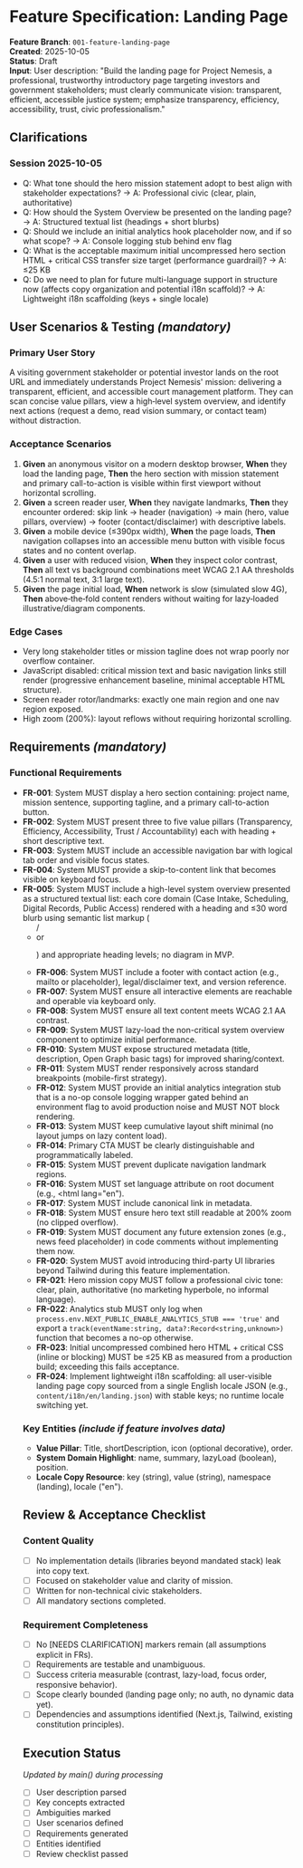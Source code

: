 # Feature Specification: Landing Page

**Feature Branch**: `001-feature-landing-page`  
**Created**: 2025-10-05  
**Status**: Draft  
**Input**: User description: "Build the landing page for Project Nemesis, a professional, trustworthy introductory page targeting investors and government stakeholders; must clearly communicate vision: transparent, efficient, accessible justice system; emphasize transparency, efficiency, accessibility, trust, civic professionalism."

## Clarifications
### Session 2025-10-05
- Q: What tone should the hero mission statement adopt to best align with stakeholder expectations? → A: Professional civic (clear, plain, authoritative)
- Q: How should the System Overview be presented on the landing page? → A: Structured textual list (headings + short blurbs)
- Q: Should we include an initial analytics hook placeholder now, and if so what scope? → A: Console logging stub behind env flag
- Q: What is the acceptable maximum initial uncompressed hero section HTML + critical CSS transfer size target (performance guardrail)? → A: ≤25 KB
- Q: Do we need to plan for future multi-language support in structure now (affects copy organization and potential i18n scaffold)? → A: Lightweight i18n scaffolding (keys + single locale)

## User Scenarios & Testing *(mandatory)*

### Primary User Story
A visiting government stakeholder or potential investor lands on the root URL and immediately understands Project Nemesis' mission: delivering a transparent, efficient, and accessible court management platform. They can scan concise value pillars, view a high‑level system overview, and identify next actions (request a demo, read vision summary, or contact team) without distraction.

### Acceptance Scenarios
1. **Given** an anonymous visitor on a modern desktop browser, **When** they load the landing page, **Then** the hero section with mission statement and primary call-to-action is visible within first viewport without horizontal scrolling.
2. **Given** a screen reader user, **When** they navigate landmarks, **Then** they encounter ordered: skip link → header (navigation) → main (hero, value pillars, overview) → footer (contact/disclaimer) with descriptive labels.
3. **Given** a mobile device (≤390px width), **When** the page loads, **Then** navigation collapses into an accessible menu button with visible focus states and no content overlap.
4. **Given** a user with reduced vision, **When** they inspect color contrast, **Then** all text vs background combinations meet WCAG 2.1 AA thresholds (4.5:1 normal text, 3:1 large text).
5. **Given** the page initial load, **When** network is slow (simulated slow 4G), **Then** above‑the‑fold content renders without waiting for lazy‑loaded illustrative/diagram components.

### Edge Cases
- Very long stakeholder titles or mission tagline does not wrap poorly nor overflow container.
- JavaScript disabled: critical mission text and basic navigation links still render (progressive enhancement baseline, minimal acceptable HTML structure). 
- Screen reader rotor/landmarks: exactly one main region and one nav region exposed.
- High zoom (200%): layout reflows without requiring horizontal scrolling.

## Requirements *(mandatory)*

### Functional Requirements
- **FR-001**: System MUST display a hero section containing: project name, mission sentence, supporting tagline, and a primary call-to-action button.
- **FR-002**: System MUST present three to five value pillars (Transparency, Efficiency, Accessibility, Trust / Accountability) each with heading + short descriptive text.
- **FR-003**: System MUST include an accessible navigation bar with logical tab order and visible focus states.
- **FR-004**: System MUST provide a skip-to-content link that becomes visible on keyboard focus.
- **FR-005**: System MUST include a high-level system overview presented as a structured textual list: each core domain (Case Intake, Scheduling, Digital Records, Public Access) rendered with a heading and ≤30 word blurb using semantic list markup (<ul>/<li> or <dl>) and appropriate heading levels; no diagram in MVP.
- **FR-006**: System MUST include a footer with contact action (e.g., mailto or placeholder), legal/disclaimer text, and version reference.
- **FR-007**: System MUST ensure all interactive elements are reachable and operable via keyboard only.
- **FR-008**: System MUST ensure all text content meets WCAG 2.1 AA contrast.
- **FR-009**: System MUST lazy-load the non-critical system overview component to optimize initial performance.
- **FR-010**: System MUST expose structured metadata (title, description, Open Graph basic tags) for improved sharing/context.
- **FR-011**: System MUST render responsively across standard breakpoints (mobile-first strategy).
- **FR-012**: System MUST provide an initial analytics integration stub that is a no-op console logging wrapper gated behind an environment flag to avoid production noise and MUST NOT block rendering.
- **FR-013**: System MUST keep cumulative layout shift minimal (no layout jumps on lazy content load).
- **FR-014**: Primary CTA MUST be clearly distinguishable and programmatically labeled.
- **FR-015**: System MUST prevent duplicate navigation landmark regions.
- **FR-016**: System MUST set language attribute on root document (e.g., <html lang="en").
- **FR-017**: System MUST include canonical link in metadata.
- **FR-018**: System MUST ensure hero text still readable at 200% zoom (no clipped overflow).
- **FR-019**: System MUST document any future extension zones (e.g., news feed placeholder) in code comments without implementing them now.
- **FR-020**: System MUST avoid introducing third-party UI libraries beyond Tailwind during this feature implementation.
- **FR-021**: Hero mission copy MUST follow a professional civic tone: clear, plain, authoritative (no marketing hyperbole, no informal language).
- **FR-022**: Analytics stub MUST only log when `process.env.NEXT_PUBLIC_ENABLE_ANALYTICS_STUB === 'true'` and export a `track(eventName:string, data?:Record<string,unknown>)` function that becomes a no-op otherwise.
- **FR-023**: Initial uncompressed combined hero HTML + critical CSS (inline or blocking) MUST be ≤25 KB as measured from a production build; exceeding this fails acceptance.
- **FR-024**: Implement lightweight i18n scaffolding: all user-visible landing page copy sourced from a single English locale JSON (e.g., `content/i18n/en/landing.json`) with stable keys; no runtime locale switching yet.

### Key Entities *(include if feature involves data)*
- **Value Pillar**: Title, shortDescription, icon (optional decorative), order.
- **System Domain Highlight**: name, summary, lazyLoad (boolean), position.
- **Locale Copy Resource**: key (string), value (string), namespace (landing), locale ("en").

## Review & Acceptance Checklist

### Content Quality
- [ ] No implementation details (libraries beyond mandated stack) leak into copy text.
- [ ] Focused on stakeholder value and clarity of mission.
- [ ] Written for non-technical civic stakeholders.
- [ ] All mandatory sections completed.

### Requirement Completeness
- [ ] No [NEEDS CLARIFICATION] markers remain (all assumptions explicit in FRs).
- [ ] Requirements are testable and unambiguous.
- [ ] Success criteria measurable (contrast, lazy-load, focus order, responsive behavior).
- [ ] Scope clearly bounded (landing page only; no auth, no dynamic data yet).
- [ ] Dependencies and assumptions identified (Next.js, Tailwind, existing constitution principles).

## Execution Status
*Updated by main() during processing*

- [ ] User description parsed
- [ ] Key concepts extracted
- [ ] Ambiguities marked
- [ ] User scenarios defined
- [ ] Requirements generated
- [ ] Entities identified
- [ ] Review checklist passed
